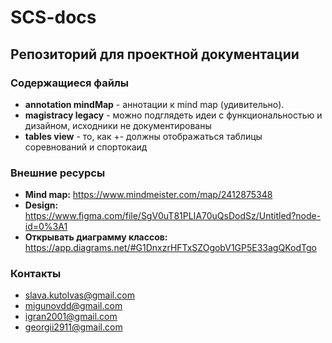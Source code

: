 # SCS-docs

## Репозиторий для проектной документации

### Содержащиеся файлы

+ **annotation mindMap** - аннотации к mind map (удивительно).
+ **magistracy legacy** - можно подглядеть идеи с функциональностью и дизайном, исходники не документированы
+ **tables view** - то, как +- должны отображаться таблицы соревнований и спортокаид

### Внешние ресурсы

+ **Mind map:** https://www.mindmeister.com/map/2412875348
+ **Design:** https://www.figma.com/file/SgV0uT81PLIA70uQsDodSz/Untitled?node-id=0%3A1
+ **Открывать диаграмму классов:** https://app.diagrams.net/#G1DnxzrHFTxSZOgobV1GP5E33agQKodTgo

### Контакты

+ slava.kutolvas@gmail.com
+ migunovdd@gmail.com
+ igran2001@gmail.com
+ georgii2911@gmail.com

